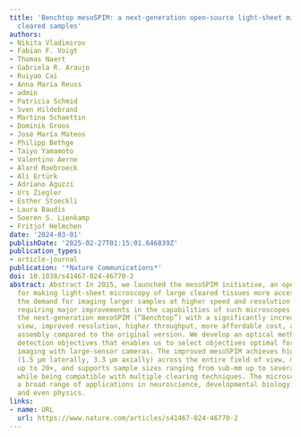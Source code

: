 ```yaml
---
title: 'Benchtop mesoSPIM: a next-generation open-source light-sheet microscope for
  cleared samples'
authors:
- Nikita Vladimirov
- Fabian F. Voigt
- Thomas Naert
- Gabriela R. Araujo
- Ruiyao Cai
- Anna Maria Reuss
- admin
- Patricia Schmid
- Sven Hildebrand
- Martina Schaettin
- Dominik Groos
- José María Mateos
- Philipp Bethge
- Taiyo Yamamoto
- Valentino Aerne
- Alard Roebroeck
- Ali Ertürk
- Adriano Aguzzi
- Urs Ziegler
- Esther Stoeckli
- Laura Baudis
- Soeren S. Lienkamp
- Fritjof Helmchen
date: '2024-03-01'
publishDate: '2025-02-27T01:15:01.646839Z'
publication_types:
- article-journal
publication: '*Nature Communications*'
doi: 10.1038/s41467-024-46770-2
abstract: Abstract In 2015, we launched the mesoSPIM initiative, an open-source project
  for making light-sheet microscopy of large cleared tissues more accessible. Meanwhile,
  the demand for imaging larger samples at higher speed and resolution has increased,
  requiring major improvements in the capabilities of such microscopes. Here, we introduce
  the next-generation mesoSPIM (“Benchtop”) with a significantly increased field of
  view, improved resolution, higher throughput, more affordable cost, and simpler
  assembly compared to the original version. We develop an optical method for testing
  detection objectives that enables us to select objectives optimal for light-sheet
  imaging with large-sensor cameras. The improved mesoSPIM achieves high spatial resolution
  (1.5 µm laterally, 3.3 µm axially) across the entire field of view, magnification
  up to 20×, and supports sample sizes ranging from sub-mm up to several centimeters
  while being compatible with multiple clearing techniques. The microscope serves
  a broad range of applications in neuroscience, developmental biology, pathology,
  and even physics.
links:
- name: URL
  url: https://www.nature.com/articles/s41467-024-46770-2
---
```


